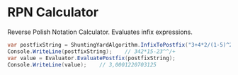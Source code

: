 # RPN Calculator

Reverse Polish Notation Calculator. Evaluates infix expressions.

```cs
var postfixString = ShuntingYardAlgorithm.InfixToPostfix("3+4*2/(1-5)^2^3");
Console.WriteLine(postfixString);    // 342*15-23^^/+
var value = Evaluator.EvaluatePostfix(postfixString);
Console.WriteLine(value);    // 3,0001220703125
```